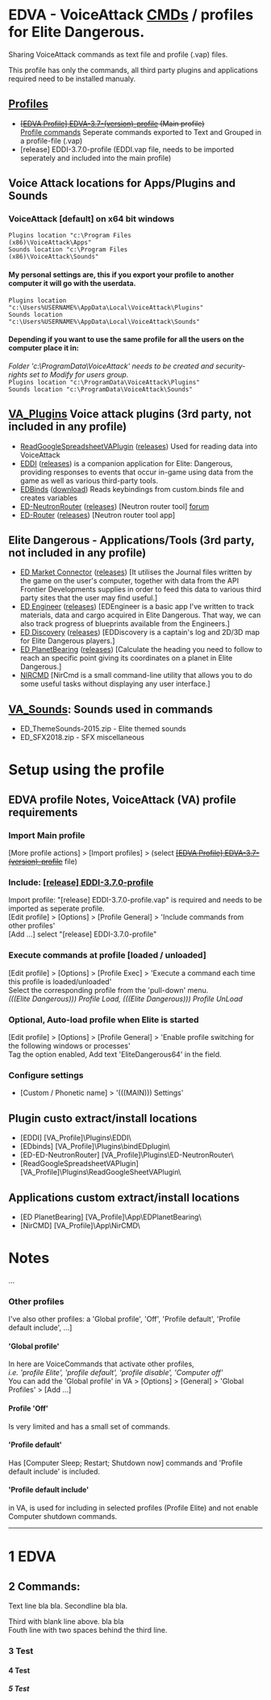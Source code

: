 # EDVA - VoiceAttack [CMDs](Commands) / profiles for Elite Dangerous.
Sharing VoiceAttack commands as text file and profile (.vap) files.

This profile has only the commands, all third party plugins and applications required need to be installed manualy.


## [Profiles](Profiles)
- ~~[[EDVA Profile] EDVA-3.7-(version)-profile](Profiles) (Main profile)~~  
[Profile commands](Commands) Seperate commands exported to Text and Grouped in a profile-file (.vap)
- [release] EDDI-3.7.0-profile (EDDI.vap file, needs to be imported seperately and included into the main profile)

## Voice Attack locations for Apps/Plugins and Sounds
### VoiceAttack [default] on x64 bit windows
<code>Plugins location "c:\Program Files (x86)\VoiceAttack\Apps"</code>  
<code>Sounds location "c:\Program Files (x86)\VoiceAttack\Sounds"</code>
#### My personal settings are, this if you export your profile to another computer it will go with the userdata.
<code>Plugins location "c:\Users\%USERNAME%\AppData\Local\VoiceAttack\Plugins"</code>  
<code>Sounds location "c:\Users\%USERNAME%\AppData\Local\VoiceAttack\Sounds"</code>
#### Depending if you want to use the same profile for all the users on the computer place it in:
*Folder 'c:\ProgramData\VoiceAttack' needs to be created and security-rights set to Modify for users group.*  
<code>Plugins location "c:\ProgramData\VoiceAttack\Plugins"</code>  
<code>Sounds location "c:\ProgramData\VoiceAttack\Sounds"</code>

## [VA_Plugins](VA_Plugins) Voice attack plugins (3rd party, not included in any profile)
- [ReadGoogleSpreadsheetVAPlugin](https://github.com/trowgundam/ReadGoogleSpreadsheetVAPlugin) ([releases](https://github.com/trowgundam/ReadGoogleSpreadsheetVAPlugin/releases)) Used for reading data into VoiceAttack
- [EDDI](https://github.com/EDCD/EDDI) ([releases](https://github.com/EDCD/EDDI/releases)) is a companion application for Elite: Dangerous, providing responses to events that occur in-game using data from the game as well as various third-party tools.
- [EDBinds](https://forum.voiceattack.com/smf/index.php?topic=564.0) ([download](http://www.voiceattack.com/bindED)) Reads keybindings from custom.binds file and creates variables
- [ED-NeutronRouter](https://github.com/sc-pulgan/ED-NeutronRouter) ([releases](https://github.com/sc-pulgan/ED-NeutronRouter/releases)) [Neutron router tool] [forum](https://forums.frontier.co.uk/threads/ed-router-a-neutron-router.416021/)
- [ED-Router](https://github.com/chriszero/ED-Router) ([releases](https://github.com/chriszero/ED-Router/releases)) [Neutron router tool app]

## Elite Dangerous - Applications/Tools (3rd party, not included in any profile)
- [ED Market Connector](https://github.com/EDCD/EDMarketConnector) ([releases](https://github.com/EDCD/EDMarketConnector/releases)) [It utilises the Journal files written by the game on the user's computer, together with data from the API Frontier Developments supplies in order to feed this data to various third party sites that the user may find useful.]
- [ED Engineer](https://github.com/msarilar/EDEngineer) ([releases](https://github.com/msarilar/EDEngineer/releases)) [EDEngineer is a basic app I've written to track materials, data and cargo acquired in Elite Dangerous. That way, we can also track progress of blueprints available from the Engineers.]
- [ED Discovery](https://github.com/EDDiscovery/EDDiscovery) ([releases](https://github.com/EDDiscovery/EDDiscovery/releases)) [EDDiscovery is a captain's log and 2D/3D map for Elite Dangerous players.]
- [ED PlanetBearing](https://github.com/Uriei/EDPlanetBearing) ([releases](https://github.com/Uriei/EDPlanetBearing/releases)) [Calculate the heading you need to follow to reach an specific point giving its coordinates on a planet in Elite Dangerous.]
- [NIRCMD](https://www.nirsoft.net/utils/nircmd.html) [NirCmd is a small command-line utility that allows you to do some useful tasks without displaying any user interface.]

## [VA_Sounds](VA_Sounds): Sounds used in commands
- ED_ThemeSounds-2015.zip - Elite themed sounds
- ED_SFX2018.zip - SFX miscellaneous 

# Setup using the profile
## EDVA profile Notes, VoiceAttack (VA) profile requirements

### Import Main profile
[More profile actions] > [Import profiles] > (select ~~[[EDVA Profile] EDVA-3.7-(version)-profile](Profiles)~~ file)  

### Include: [[release] EDDI-3.7.0-profile](Profiles)
Import profile: "[release] EDDI-3.7.0-profile.vap" is required and needs to be imported as seperate profile.  
[Edit profile] > [Options] > [Profile General] > 'Include commands from other profiles'  
[Add ...] select "[release] EDDI-3.7.0-profile"
### Execute commands at profile [loaded / unloaded]
[Edit profile] > [Options] > [Profile Exec] > 'Execute a command each time this profile is loaded/unloaded'  
Select the corresponding profile from the 'pull-down' menu.  
*(((Elite Dangerous))) Profile Load, (((Elite Dangerous))) Profile UnLoad*
### Optional, Auto-load profile when Elite is started
[Edit profile] > [Options] > [Profile General] > 'Enable profile switching for the following windows or processes'  
Tag the option enabled, Add text 'EliteDangerous64' in the field.
### Configure settings
- [Custom / Phonetic name] > '(((MAIN))) Settings'

## Plugin custo extract/install locations
- [EDDI] [VA_Profile]\Plugins\EDDI\
- [EDbinds] [VA_Profile]\Plugins\bindEDplugin\
- [ED-ED-NeutronRouter] [VA_Profile]\Plugins\ED-NeutronRouter\
- [ReadGoogleSpreadsheetVAPlugin] [VA_Profile]\Plugins\ReadGoogleSheetVAPlugin\

## Applications custom extract/install locations
- [ED PlanetBearing] [VA_Profile]\App\EDPlanetBearing\
- [NirCMD] [VA_Profile]\App\NirCMD\

# Notes
...

### Other profiles
I've also other profiles: a 'Global profile', 'Off', 'Profile default', 'Profile default include', ...]

#### 'Global profile'
In here are VoiceCommands that activate other profiles,  
*i.e. 'profile Elite', 'profile default', 'profile disable', 'Computer off'*  
You can add the 'Global profile' in VA > [Options] > [General] > 'Global Profiles' > [Add ...]

#### Profile 'Off' 
Is very limited and has a small set of commands.  

#### 'Profile default' 
Has [Computer Sleep; Restart; Shutdown now] commands and 'Profile default include' is included.

#### 'Profile default include'
in VA, 
is used for including in selected profiles (Profile Elite) and not enable Computer shutdown commands.

---

# 1 EDVA
## 2 Commands:
Text line bla bla.
Secondline bla bla.

Third with blank line above. bla bla  
Fouth line with two spaces behind the third line.
### 3 Test

#### 4 Test

##### 5 Test
